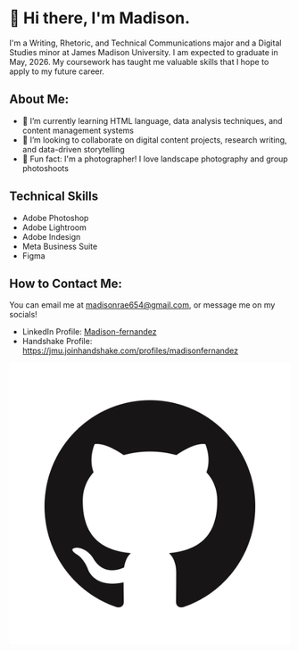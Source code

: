 # 👋 Hi there, I'm Madison. 
I'm a Writing, Rhetoric, and Technical Communications major and a Digital Studies minor at James Madison University. I am expected to graduate in May, 2026. My coursework has taught me valuable skills that I hope to apply to my future career. 
## About Me:
- 🌱 I’m currently learning HTML language, data analysis techniques, and content management systems
- 🤝 I’m looking to collaborate on digital content projects, research writing, and data-driven storytelling
- 📸 Fun fact: I'm a photographer! I love landscape photography and group photoshoots
## Technical Skills
- Adobe Photoshop
- Adobe Lightroom
- Adobe Indesign
- Meta Business Suite
- Figma
## How to Contact Me:
You can email me at madisonrae654@gmail.com, or message me on my socials!
- LinkedIn Profile: [Madison-fernandez](www.linkedin.com/in/madison-fernandez)
- Handshake Profile: https://jmu.joinhandshake.com/profiles/madisonfernandez

![GitHub Logo](images/github-logo.jpg "GitHub Logo")

